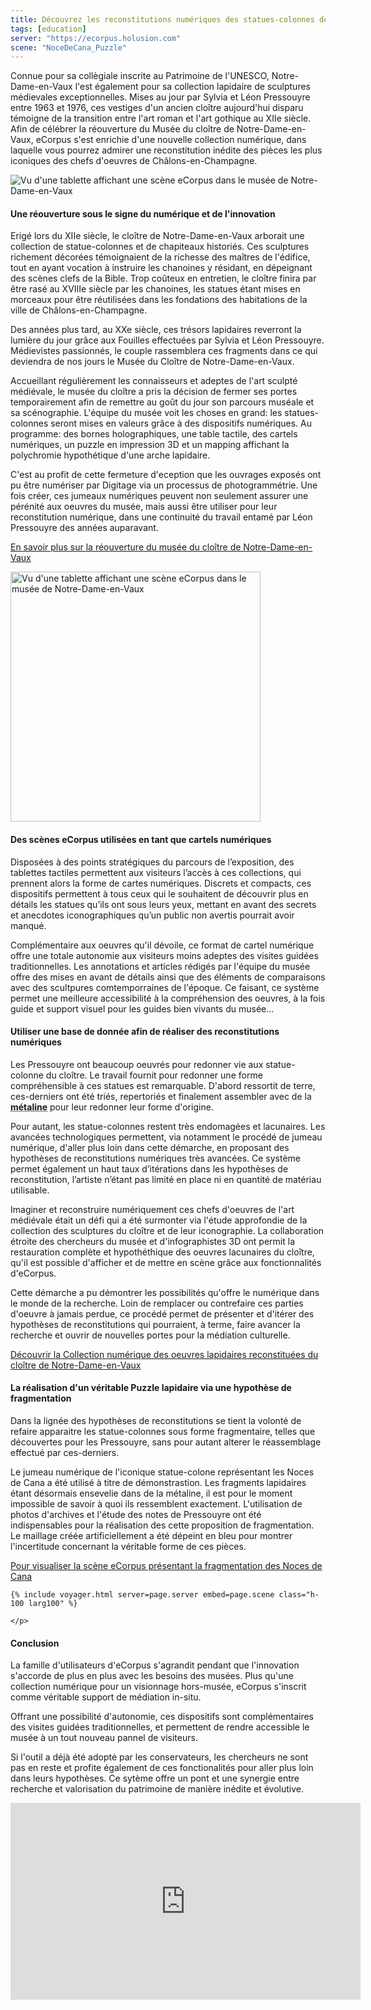 ```yaml
---
title: Découvrez les reconstitutions numériques des statues-colonnes de Notre-Dame-en-Vaux
tags: [education]
server: "https://ecorpus.holusion.com"
scene: "NoceDeCana_Puzzle"
---
```


<p>Connue pour sa collègiale inscrite au Patrimoine de l'UNESCO, Notre-Dame-en-Vaux l'est également pour sa collection lapidaire de sculptures médievales exceptionnelles. Mises au jour par Sylvia et Léon Pressouyre entre 1963 et 1976, ces vestiges d'un ancien cloître aujourd'hui disparu témoigne de la transition entre l'art roman et l'art gothique au XIIe siècle. Afin de célébrer la réouverture du Musée du cloître de Notre-Dame-en-Vaux, eCorpus s'est enrichie d'une nouvelle collection numérique, dans laquelle vous pourrez admirer une reconstitution inédite des pièces les plus iconiques des chefs d'oeuvres de Châlons-en-Champagne.</p>


<img style="object-position: 70% 0;" src="/assets/img/post/chalons_tablette.jpg" class="fluid"
    alt="Vu d'une tablette affichant une scène eCorpus dans le musée de Notre-Dame-en-Vaux">



<section class="section">
    <div class="section">
        <h4>Une réouverture sous le signe du numérique et de l'innovation </h4>
        <p>
            Erigé lors du XIIe siècle, le cloître de Notre-Dame-en-Vaux arborait une collection de statue-colonnes et de chapiteaux historiés. Ces sculptures richement décorées témoignaient de la richesse des maîtres de l'édifice, tout en ayant vocation à instruire les chanoines y résidant, en dépeignant des scènes clefs de la Bible. Trop coûteux en entretien, le cloître finira par être rasé au XVIIIe siècle par les chanoines, les statues étant mises en morceaux pour être réutilisées dans les fondations des habitations de la ville de Châlons-en-Champagne.
        </p>
        <p>Des années plus tard, au XXe siècle, ces trésors lapidaires reverront la lumière du jour grâce aux Fouilles effectuées par Sylvia et Léon Pressouyre. Médievistes passionnés, le couple rassemblera ces fragments dans ce qui deviendra de nos jours le Musée du Cloître de Notre-Dame-en-Vaux.
        </p>
        <p>
            Accueillant régulièrement les connaisseurs et adeptes de l'art sculpté médiévale, le musée du cloître a pris la décision de fermer ses portes temporairement afin de remettre au goût du jour son parcours muséale et sa scénographie. L'équipe du musée voit les choses en grand: les statues-colonnes seront mises en valeurs grâce à des dispositifs numériques. Au programme: des bornes holographiques, une table tactile, des cartels numériques, un puzzle en impression 3D et un mapping affichant la polychromie hypothétique d'une arche lapidaire.
        </p>
        <p>
            C'est au profit de cette fermeture d'eception que les ouvrages exposés ont pu être numériser par Digitage via un processus de photogrammétrie. Une fois créer, ces jumeaux numériques peuvent non seulement assurer une pérénité aux oeuvres du musée, mais aussi être utiliser pour leur reconstitution numérique, dans une continuité du travail entamé par Léon Pressouyre des années auparavant.
        </p>
        <p>
            <a href="https://musees.chalonsenchampagne.fr/musees/actualites/reouverture-du-musee-du-cloitre-de-notre-dame-en-vaux">En savoir plus sur la réouverture du musée du cloître de Notre-Dame-en-Vaux</a>
        </p>
    </div>
</section>

<img style="object-position: 70% 0%;" src="/assets/img/post/chalons_tablette_nocedecana.png" class="fluid" width="400"
    alt="Vu d'une tablette affichant une scène eCorpus dans le musée de Notre-Dame-en-Vaux"> 


<section class="section">
    <p>
    <h4>Des scènes eCorpus utilisées en tant que cartels numériques</h4>
        Disposées à des points stratégiques du parcours de l’exposition, des tablettes tactiles permettent aux visiteurs l’accès à ces collections, qui prennent alors la forme de cartes numériques. 
        Discrets et compacts, ces dispositifs permettent à tous ceux qui le souhaitent de découvrir plus en détails les statues qu’ils ont sous leurs yeux, mettant en avant des secrets et anecdotes iconographiques qu’un public non avertis pourrait avoir manqué.
    </p>
    <p>
        Complémentaire aux oeuvres qu'il dévoile, ce format de cartel numérique offre une totale autonomie aux visiteurs moins adeptes des visites guidées traditionnelles. Les annotations et articles rédigés par l'équipe du musée offre des mises en avant de détails ainsi que des éléments de comparaisons avec des scultpures comtemporraines de l'époque. 
        Ce faisant, ce système permet une meilleure accessibilité à la compréhension des oeuvres, à la fois guide et support visuel pour les guides bien vivants du musée...
    </p>
    <h4>Utiliser une base de donnée afin de réaliser des reconstitutions numériques</h4>
      <p>
        Les Pressouyre ont beaucoup oeuvrés pour redonner vie aux statue-colonne du cloître. Le travail fournit pour redonner une forme compréhensible à ces statues est remarquable. D'abord ressortit de terre, ces-derniers ont été triés, repertoriés et finalement assembler avec de la <span style="text-decoration: underline dotted; cursor: help;" title="Moriter à base de plâtre utilisé dans la restauration lapidaire"><b>métaline</b></span> pour leur redonner leur forme d'origine. 
    </p>
    <p>
        Pour autant, les statue-colonnes restent très endomagées et lacunaires. Les avancées technologiques permettent, via notamment le procédé de jumeau numérique, d'aller plus loin dans cette démarche, en proposant des hypothèses de reconstitutions numériques très avancées. Ce système permet également un haut taux d’itérations dans les hypothèses de reconstitution, l’artiste n’étant pas limité en place ni en quantité de matériau utilisable.
    </p>
    <p>
        Imaginer et reconstruire numériquement ces chefs d'oeuvres de l'art médiévale était un défi qui a été surmonter via l'étude approfondie de la collection des sculptures du cloître et de leur iconographie. La collaboration étroite des chercheurs du musée et d'infographistes 3D ont permit la restauration complète et hypothéthique des oeuvres lacunaires du cloître, qu'il est possible d'afficher et de mettre en scène grâce aux fonctionnalités d'eCorpus.
    </p>
    <p>
        Cette démarche a pu démontrer les possibilités qu'offre le numérique dans le monde de la recherche. Loin de remplacer ou contrefaire ces parties d'oeuvre à jamais perdue, ce procédé permet de présenter et d'itérer des hypothèses de reconstitutions qui pourraient, à terme, faire avancer la recherche et ouvrir de nouvelles portes pour la médiation culturelle.
    </p>
    <a href="https://ecorpus.eu/fr/collections/">Découvrir la Collection numérique des oeuvres lapidaires reconstituées du cloître de Notre-Dame-en-Vaux</a>

<section class="section">
    <h4>La réalisation d'un véritable Puzzle lapidaire via une hypothèse de fragmentation</h4>
    <p>
    Dans la lignée des hypothèses de reconstitutions se tient la volonté de refaire apparaitre les statue-colonnes sous forme fragmentaire, telles que découvertes pour les Pressouyre, sans pour autant alterer le réassemblage effectué par ces-derniers.
    </p>
    <p>
    Le jumeau numérique de l'iconique statue-colone représentant les Noces de Cana a été utilisé à titre de démonstrastion. Les fragments lapidaires étant désormais ensevelie dans de la métaline, il est pour le moment impossible de savoir à quoi ils ressemblent exactement. L'utilisation de photos d'archives et l'étude des notes de Pressouyre ont été indispensables pour la réalisation des cette proposition de fragmentation. Le maillage créée artificiellement a été dépeint en bleu pour montrer l'incertitude concernant la véritable forme de ces pièces.
    </p>
    <p>
    <a href="https://ecorpus.holusion.com/ui/scenes/NoceDeCana_Puzzle/view">Pour visualiser la scène eCorpus présentant la fragmentation des Noces de Cana</a>
    
    {% include voyager.html server=page.server embed=page.scene class="h-100 larg100" %}

    </p>
<section class="section">
    <h4>Conclusion</h4>
    <p>
    La famille d'utilisateurs d'eCorpus s'agrandit pendant que l'innovation s'accorde de plus en plus avec les besoins des musées. Plus qu'une collection numérique pour un visionnage hors-musée, eCorpus s'inscrit comme véritable support de médiation in-situ. 
    </p>
    <p>
    Offrant une possibilité d'autonomie, ces dispositifs sont complémentaires des visites guidées traditionnelles, et permettent de rendre accessible le musée à un tout nouveau pannel de visiteurs.
    </p>
    <p>
    Si l'outil a déjà été adopté par les conservateurs, les chercheurs ne sont pas en reste et profite également de ces fonctionalités pour aller plus loin dans leurs hypothèses. Ce sytème offre un pont et une synergie entre recherche et valorisation du patrimoine de manière inédite et évolutive.
    </p>
    <iframe width="560" height="315" src="https://www.youtube.com/embed/HSG0zuBQM54?si=fwVKMQpMZm3qFtCA" title="YouTube video player" frameborder="0" allow="accelerometer; autoplay; clipboard-write; encrypted-media; gyroscope; picture-in-picture; web-share" referrerpolicy="strict-origin-when-cross-origin" allowfullscreen></iframe>
</section>